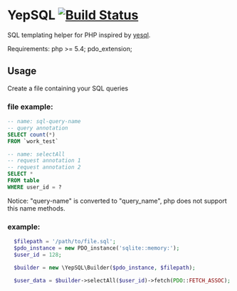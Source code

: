 # YepSQL [![Build Status](https://travis-ci.org/LionsHead/YepSQL.svg?branch=master)](https://travis-ci.org/LionsHead/YepSQL)
SQL templating helper for PHP inspired by [yesql](https://github.com/krisajenkins/yesql).

Requirements:
  php >= 5.4;
  pdo_extension;

## Usage
Create a file containing your SQL queries
### file example:
````sql
-- name: sql-query-name
-- query annotation
SELECT count(*)
FROM `work_test`

-- name: selectAll
-- request annotation 1
-- request annotation 2
SELECT *
FROM table
WHERE user_id = ?
````

Notice: "query-name" is converted to "query_name", php does not support this name methods.

### example:

````php
  $filepath = '/path/to/file.sql';
  $pdo_instance = new PDO_instance('sqlite::memory:');
  $user_id = 128;

  $builder = new \YepSQL\Builder($pdo_instance, $filepath);

  $user_data = $builder->selectAll($user_id)->fetch(PDO::FETCH_ASSOC);
````
